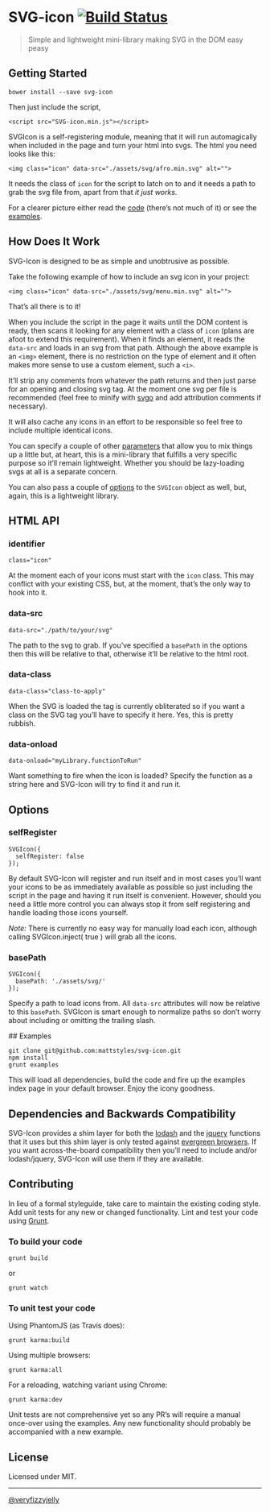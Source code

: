 # SVG-icon [![Build Status](https://travis-ci.org/mattstyles/svg-icon.png?branch=master)](https://travis-ci.org/mattstyles/svg-icon)

> Simple and lightweight mini-library making SVG in the DOM easy peasy


## Getting Started

```
bower install --save svg-icon
```

Then just include the script,

```
<script src="SVG-icon.min.js"></script>
```

SVGIcon is a self-registering module, meaning that it will run automagically when included in the page and turn your html into svgs. The html you need looks like this:

```
<img class="icon" data-src="./assets/svg/afro.min.svg" alt="">
```

It needs the class of `icon` for the script to latch on to and it needs a path to grab the svg file from, apart from that _it just works_.

For a clearer picture either read the [code](https://github.com/mattstyles/svg-icon/tree/master/src) (there’s not much of it) or see the [examples](https://github.com/mattstyles/svg-icon/tree/master/examples).


## How Does It Work

SVG-Icon is designed to be as simple and unobtrusive as possible.

Take the following example of how to include an svg icon in your project:

```
<img class="icon" data-src="./assets/svg/menu.min.svg" alt="">
```

That’s all there is to it!

When you include the script in the page it waits until the DOM content is ready, then scans it looking for any element with a class of `icon` (plans are afoot to extend this requirement). When it finds an element, it reads the `data-src` and loads in an svg from that path. Although the above example is an `<img>` element, there is no restriction on the type of element and it often makes more sense to use a custom element, such a `<i>`.

It’ll strip any comments from whatever the path returns and then just parse for an opening and closing svg tag. At the moment one svg per file is recommended (feel free to minify with [svgo](https://github.com/svg/svgo) and add attribution comments if necessary).

It will also cache any icons in an effort to be responsible so feel free to include multiple identical icons.

You can specify a couple of other [parameters](#HTML-API) that allow you to mix things up a little but, at heart, this is a mini-library that fulfills a very specific purpose so it’ll remain lightweight. Whether you should be lazy-loading svgs at all is a separate concern.

You can also pass a couple of [options](#options) to the `SVGIcon` object as well, but, again, this is a lightweight library.


## HTML API

### identifier

```
class="icon"
```

At the moment each of your icons must start with the `icon` class. This may conflict with your existing CSS, but, at the moment, that’s the only way to hook into it.

### data-src

```
data-src="./path/to/your/svg"
```

The path to the svg to grab. If you’ve specified a `basePath` in the options then this will be relative to that, otherwise it’ll be relative to the html root.

### data-class

```
data-class="class-to-apply"
```

When the SVG is loaded the tag is currently obliterated so if you want a class on the SVG tag you’ll have to specify it here. Yes, this is pretty rubbish.

### data-onload

```
data-onload="myLibrary.functionToRun"
```

Want something to fire when the icon is loaded? Specify the function as a string here and SVG-Icon will try to find it and run it.


## Options

### selfRegister

```
SVGIcon({
  selfRegister: false
});
```

By default SVG-Icon will register and run itself and in most cases you’ll want your icons to be as immediately available as possible so just including the script in the page and having it run itself is convenient. However, should you need a little more control you can always stop it from self registering and handle loading those icons yourself.

_Note:_ There is currently no easy way for manually load each icon, although calling SVGIcon.inject( true ) will grab all the icons.

### basePath

```
SVGIcon({
  basePath: './assets/svg/'
});
```

Specify a path to load icons from. All `data-src` attributes will now be relative to this `basePath`. SVGIcon is smart enough to normalize paths so don’t worry about including or omitting the trailing slash.


## Examples

```
git clone git@github.com:mattstyles/svg-icon.git
npm install
grunt examples
```

This will load all dependencies, build the code and fire up the examples index page in your default browser. Enjoy the icony goodness.


## Dependencies and Backwards Compatibility

SVG-Icon provides a shim layer for both the [lodash](http://lodash.com/) and the [jquery](http://jquery.com/) functions that it uses but this shim layer is only tested against [evergreen browsers](http://tomdale.net/2013/05/evergreen-browsers/). If you want across-the-board compatibility then you’ll need to include and/or lodash/jquery, SVG-Icon will use them if they are available.


## Contributing

In lieu of a formal styleguide, take care to maintain the existing coding style.  Add unit tests for any new or changed functionality. Lint and test your code using [Grunt](http://www.gruntjs.com).

### To build your code

```
grunt build
```

or

```
grunt watch
```


### To unit test your code

Using PhantomJS (as Travis does):

```
grunt karma:build
```

Using multiple browsers:

```
grunt karma:all
```

For a reloading, watching variant using Chrome:

```
grunt karma:dev
```

Unit tests are not comprehensive yet so any PR’s will require a manual once-over using the examples.  Any new functionality should probably be accompanied with a new example.


## License

Licensed under MIT.

---

[@veryfizzyjelly](https://twitter.com/veryfizzyjelly)

